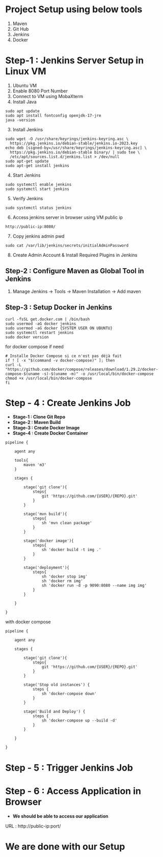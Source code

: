 # Project Setup using below tools

1) Maven
2) Git Hub
3) Jenkins
4) Docker

# Step-1 : Jenkins Server Setup in Linux VM #

1) Ubuntu VM <br/>
2) Enable 8080 Port Number
3) Connect to VM using MobaXterm
4) Install Java

```
sudo apt update
sudo apt install fontconfig openjdk-17-jre
java -version
```

3) Install Jenkins
```
sudo wget -O /usr/share/keyrings/jenkins-keyring.asc \
  https://pkg.jenkins.io/debian-stable/jenkins.io-2023.key
echo deb [signed-by=/usr/share/keyrings/jenkins-keyring.asc] \
  https://pkg.jenkins.io/debian-stable binary/ | sudo tee \
  /etc/apt/sources.list.d/jenkins.list > /dev/null
sudo apt-get update
sudo apt-get install jenkins
```
4) Start Jenkins

```
sudo systemctl enable jenkins
sudo systemctl start jenkins
```

5) Verify Jenkins

```
sudo systemctl status jenkins
```
	
6) Access jenkins server in browser using VM public ip

```
http://public-ip:8080/

```

7) Copy jenkins admin pwd

```
sudo cat /var/lib/jenkins/secrets/initialAdminPassword
```
	   
8) Create Admin Account & Install Required Plugins in Jenkins

## Step-2 : Configure Maven as Global Tool in Jenkins ##

1) Manage Jenkins -> Tools -> Maven Installation -> Add maven <br/>

## Step-3 : Setup Docker in Jenkins ##
```
curl -fsSL get.docker.com | /bin/bash
sudo usermod -aG docker jenkins
sudo usermod -aG docker {SYSTEM USER ON UBUNTU}
sudo systemctl restart jenkins
sudo docker version
```
for docker compose if need
```
# Installe Docker Compose si ce n'est pas déjà fait
if ! [ -x "$(command -v docker-compose)" ]; then
curl -L "https://github.com/docker/compose/releases/download/1.29.2/docker-compose-$(uname -s)-$(uname -m)" -o /usr/local/bin/docker-compose
chmod +x /usr/local/bin/docker-compose
fi
```

# Step - 4 : Create Jenkins Job #

- **Stage-1 : Clone Git Repo** <br/> 
- **Stage-2 : Maven Build** <br/>
- **Stage-3 : Create Docker Image** <br/>
- **Stage-4 : Create Docker Container** <br/>

```
pipeline {

    agent any

    tools{
        maven 'm3'
    }

    stages {

        stage('git clone'){
            steps{
                git 'https://github.com/{USER}/{REPO}.git'
            }
        }

        stage('mvn build'){
            steps{
                sh 'mvn clean package'
            }
        }

        stage('docker image'){
            steps{
                sh 'docker build -t img .'
            }
        }

        stage('deployment'){
            steps{
                sh 'docker stop img'
                sh 'docker rm img'
                sh 'docker run -d -p 9090:8080 --name img img'
            }
        }

    }

}
```
with docker compose
```
pipeline {

    agent any

    stages {

        stage('git clone'){
            steps{
                git 'https://github.com/{USER}/{REPO}.git'
            }
        }

        stage('Stop old instances') {
            steps {
                sh 'docker-compose down'
            }
        }

        stage('Build and Deploy') {
            steps {
                sh 'docker-compose up --build -d'
            }
        }

    }

}
```
	
# Step - 5 : Trigger Jenkins Job #


# Step - 6 : Access Application in Browser #

- **We should be able to access our application** <br/>

URL : http://public-ip:port/
	
# We are done with our Setup #

